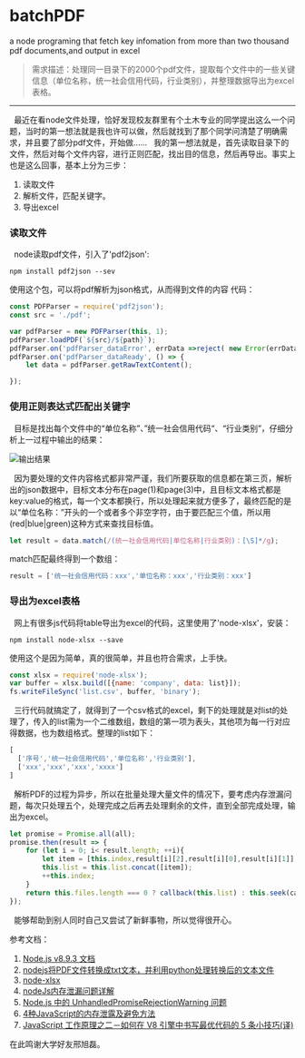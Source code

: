 # batchPDF
a node programing that fetch key infomation from more than two thousand pdf documents,and output in excel
> 需求描述：处理同一目录下的2000个pdf文件，提取每个文件中的一些关键信息（单位名称，统一社会信用代码，行业类别），并整理数据导出为excel表格。

--------------
&nbsp;&nbsp;最近在看node文件处理，恰好发现校友群里有个土木专业的同学提出这么一个问题，当时的第一想法就是我也许可以做，然后就找到了那个同学问清楚了明确需求，并且要了部分pdf文件，开始做......
&nbsp;&nbsp;我的第一想法就是，首先读取目录下的文件，然后对每个文件内容，进行正则匹配，找出目的信息，然后再导出。事实上也是这么回事，基本上分为三步：
1. 读取文件
2. 解析文件，匹配关键字。
3. 导出excel
### 读取文件
&nbsp;&nbsp;node读取pdf文件，引入了'pdf2json':
```
npm install pdf2json --sev
```
使用这个包，可以将pdf解析为json格式，从而得到文件的内容
代码：

```javascript
const PDFParser = require('pdf2json');
const src = './pdf';

var pdfParser = new PDFParser(this, 1);
pdfParser.loadPDF(`${src}/${path}`);
pdfParser.on('pdfParser_dataError', errData =>reject( new Error(errData.parserError)));
pdfParser.on('pdfParser_dataReady', () => {
    let data = pdfParser.getRawTextContent();

});
```
### 使用正则表达式匹配出关键字
&nbsp;&nbsp;目标是找出每个文件中的“单位名称”、”统一社会信用代码“、“行业类别”，仔细分析上一过程中输出的结果：

![输出结果](https://wx4.sinaimg.cn/mw690/d83fac1bly1fqcb9spoqzj212y0l0tkr.jpg)

&nbsp;&nbsp;因为要处理的文件内容格式都非常严谨，我们所要获取的信息都在第三页，解析出的json数据中，目标文本分布在page(1)和page(3)中，且目标文本格式都是key:value的格式，每一个文本都换行，所以处理起来就方便多了，最终匹配的是以“单位名称：”开头的一个或者多个非空字符，由于要匹配三个值，所以用(red|blue|green)这种方式来查找目标值。
```javascript
let result = data.match(/(统一社会信用代码|单位名称|行业类别)：[\S]*/g);
```
match匹配最终得到一个数组：
```javascript
result = ['统一社会信用代码：xxx','单位名称：xxx','行业类别：xxx']
```
### 导出为excel表格
&nbsp;&nbsp;网上有很多js代码将table导出为excel的代码，这里使用了'node-xlsx'，安装：
```
npm install node-xlsx --save
```
使用这个是因为简单，真的很简单，并且也符合需求，上手快。
```javascript
const xlsx = require('node-xlsx');
var buffer = xlsx.build([{name: 'company', data: list}]);
fs.writeFileSync('list.csv', buffer, 'binary');
```
&nbsp;&nbsp;三行代码就搞定了，就得到了一个csv格式的excel，剩下的处理就是对list的处理了，传入的list需为一个二维数组，数组的第一项为表头，其他项为每一行对应得数据，也为数组格式。整理的list如下：
```javascript
[
  ['序号','统一社会信用代码','单位名称','行业类别'],
  ['xxx','xxx','xxx','xxxx']
]
```
&nbsp;&nbsp;解析PDF的过程为异步，所以在批量处理大量文件的情况下，要考虑内存泄漏问题，每次只处理五个，处理完成之后再去处理剩余的文件，直到全部完成处理，输出为excel。
```javascript
let promise = Promise.all(all);
promise.then(result => {
    for (let i = 0; i< result.length; ++i){
        let item = [this.index,result[i][2],result[i][0],result[i][1]];
        this.list = this.list.concat([item]);
        ++this.index;
    }
    return this.files.length === 0 ? callback(this.list) : this.seek(callback);
});
```
&nbsp;&nbsp;能够帮助到别人同时自己又尝试了新鲜事物，所以觉得很开心。

参考文档：

1. [Node.js v8.9.3 文档](http://nodejs.cn/api/fs.html)
2. [nodejs将PDF文件转换成txt文本，并利用python处理转换后的文本文件](https://www.cnblogs.com/yourstars/p/5893244.html)
3. [node-xlsx](https://www.npmjs.com/package/node-xlsx)
4. [nodeJs内存泄漏问题详解](http://www.jb51.net/article/91907.htm)
5. [Node.js 中的 UnhandledPromiseRejectionWarning 问题](https://objcer.com/2017/12/27/unhandled-promise-rejections-in-node-js/)
6. [4种JavaScript的内存泄露及避免方法](https://blog.csdn.net/web_lc/article/details/72920029)
7. [JavaScript 工作原理之二－如何在 V8 引擎中书写最优代码的 5 条小技巧(译)](https://juejin.im/post/5ae1c2936fb9a07a9c03ec1c)

在此鸣谢大学好友邢旭磊。
